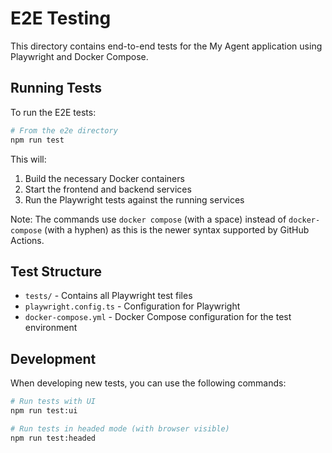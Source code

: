 # E2E Testing

This directory contains end-to-end tests for the My Agent application using Playwright and Docker Compose.

## Running Tests

To run the E2E tests:

```bash
# From the e2e directory
npm run test
```

This will:
1. Build the necessary Docker containers
2. Start the frontend and backend services
3. Run the Playwright tests against the running services

Note: The commands use `docker compose` (with a space) instead of `docker-compose` (with a hyphen) as this is the newer syntax supported by GitHub Actions.

## Test Structure

- `tests/` - Contains all Playwright test files
- `playwright.config.ts` - Configuration for Playwright
- `docker-compose.yml` - Docker Compose configuration for the test environment

## Development

When developing new tests, you can use the following commands:

```bash
# Run tests with UI
npm run test:ui

# Run tests in headed mode (with browser visible)
npm run test:headed
```
